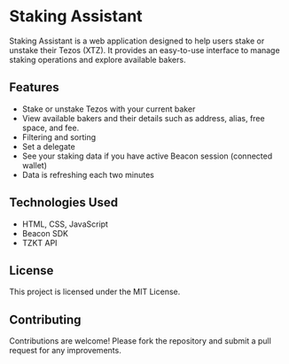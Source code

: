 # Staking Assistant

Staking Assistant is a web application designed to help users stake or unstake their Tezos (XTZ). It provides an easy-to-use interface to manage staking operations and explore available bakers.

## Features

- Stake or unstake Tezos with your current baker
- View available bakers and their details such as address, alias, free space, and fee.
- Filtering and sorting
- Set a delegate
- See your staking data if you have active Beacon session (connected wallet)
- Data is refreshing each two minutes

## Technologies Used

- HTML, CSS, JavaScript
- Beacon SDK
- TZKT API

## License

This project is licensed under the MIT License.

## Contributing

Contributions are welcome! Please fork the repository and submit a pull request for any improvements.

